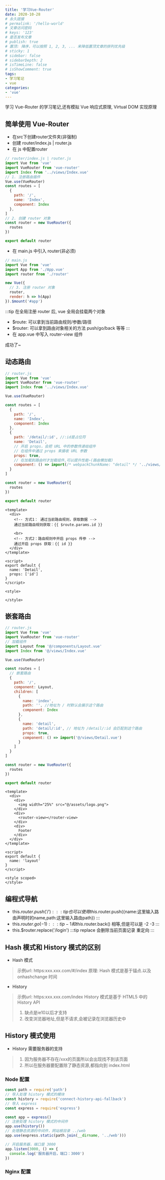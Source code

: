 ```yaml
---
title: '学习Vue-Router'
date: 2020-10-28
# 永久链接
# permalink: '/hello-world'
# 文章访问密码
# keys: '123'
# 是否发布文章
# publish: true
# 置顶: 降序，可以按照 1, 2, 3, ... 来降低置顶文章的排列优先级
# sticky: 1
# sidebar: false
# sidebarDepth: 2
# isTimeLine: false
# isShowComment: true
tags:
- 学习笔记
- vue
categories:
- 'vue'
---
```


学习 Vue-Router 的学习笔记,还有模拟 Vue 响应式原理, Virtual DOM 实现原理

<!-- more -->

## 简单使用 Vue-Router

- 在src下创建router文件夹(非强制)
- 创建 router/index.js | router.js
- 在 js 中配置router
```js
// router/index.js | router.js
import Vue from 'vue'
import VueRouter from 'vue-router'
import Index from '../views/Index.vue'
// 1. 注册路由插件
Vue.use(VueRouter)
const routes = [
  {
    path: '/',
    name: 'Index',
    component: Index
  },
]
// 2. 创建 router 对象
const router = new VueRouter({
  routes
})

export default router
```
- 在 main.js 中引入 router(非必须)
```js
// main.js
import Vue from 'vue'
import App from './App.vue'
import router from './router'

new Vue({
  // 3. 注册 router 对象
  router,
  render: h => h(App)
}).$mount('#app')

```
:::tip
在全局注册 router 后, vue 全局会挂载两个对象
- $route: 可以拿到当前路由规则/参数/路径
- $router: 可以拿到路由对象相关的方法 push/go/back 等等
:::
- 在 app.vue 中写入 router-view 组件

成功了~

## 动态路由

```js
// router.js
import Vue from 'vue'
import VueRouter from 'vue-router'
import Index from '../views/Index.vue'

Vue.use(VueRouter)

const routes = [
  {
    path: '/',
    name: 'Index',
    component: Index
  },
  {
    path: '/detail/:id', //:id是占位符
    name: 'Detail',
    // 开启 props，会把 URL 中的参数传递给组件
    // 在组件中通过 props 来接收 URL 参数
    props: true,
    // 在加载到路由时才加载组件,可以提升性能~(路由懒加载)
    component: () => import(/* webpackChunkName: "detail" */ '../views/Detail.vue')
  }
]

const router = new VueRouter({
  routes
})

export default router

```

```vue
<template>
  <div>
    <!-- 方式1： 通过当前路由规则，获取数据 -->
    通过当前路由规则获取：{{ $route.params.id }}

    <br>
    <!-- 方式2：路由规则中开启 props 传参 -->
    通过开启 props 获取：{{ id }}
  </div>
</template>

<script>
export default {
  name: 'Detail',
  props: ['id']
}
</script>

<style>

</style>
```

## 嵌套路由

```js
// router.js
import Vue from 'vue'
import VueRouter from 'vue-router'
// 加载组件
import Layout from '@/components/Layout.vue'
import Index from '@/views/Index.vue'

Vue.use(VueRouter)

const routes = [
  // 嵌套路由
  {
    path: '/',
    component: Layout,
    children: [
      {
        name: 'index',
        path: '', //地址为 / 时默认会展示这个路由
        component: Index
      },
      {
        name: 'detail',
        path: 'detail/:id', // 地址为 /detail/:id 会匹配到这个路由
        props: true,
        component: () => import('@/views/Detail.vue')
      }
    ]
  }
]

const router = new VueRouter({
  routes
})

export default router
```

```vue
<template>
  <div>
    <div>
      <img width="25%" src="@/assets/logo.png">
    </div>
    <div>
      <router-view></router-view>
    </div>
    <div>
      Footer
    </div>
  </div>
</template>

<script>
export default {
  name: 'layout'
}
</script>

<style scoped>
</style>

```

## 编程式导航

- this.$router.push('/')
:::tip
也可以使用 this.$router.push({name:这里输入路由声明时的name,path:这里输入路由path})
:::
- this.$router.go(-1)
:::tip
-1 和 this.$router.back() 相等,但是可以是 -2 -3
:::
- this.$router.replace('/login')
:::tip
replace 会删除当前页面记录 重定向
:::

## Hash 模式和 History 模式的区别

- Hash 模式

> 示例url: https:xxx.xxx.com/#/index
> 原理: Hash 模式是基于锚点.以及 onhashchange 时间



- History

> 示例url: https:xxx.xxx.com/index
> History 模式是基于 HTML5 中的 History API
> 1. 缺点是ie10以后才支持
> 2. 改变浏览器地址,但是不请求,会被记录在浏览器历史中

## History 模式使用

- History 需要服务器的支持
> 1. 因为服务器不存在/xxx的页面所以会出现找不到该页面
> 2. 所以在服务器要配置除了静态资源,都指向到 index.html

### Node 配置

```js
const path = require('path')
// 导入处理 history 模式的模块
const history = require('connect-history-api-fallback')
// 导入 express
const express = require('express')

const app = express()
// 注册处理 history 模式的中间件
app.use(history())
// 处理静态资源的中间件，网站根目录 ../web
app.use(express.static(path.join(__dirname, '../web')))

// 开启服务器，端口是 3000
app.listen(3000, () => {
  console.log('服务器开启，端口：3000')
})

```

### Nginx 配置

